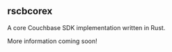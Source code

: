rscbcorex
----------

A core Couchbase SDK implementation written in Rust.

More information coming soon!
